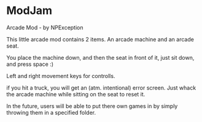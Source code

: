# ModJam

Arcade Mod - by NPException

This little arcade mod contains 2 items.
An arcade machine and an arcade seat.

You place the machine down, and then the seat in front of it,
just sit down, and press space :)

Left and right movement keys for controlls.


if you hit a truck, you will get an (atm. intentional) error screen.
Just whack the arcade machine while sitting on the seat to reset it.


In the future, users will be able to put there own games in by simply throwing them in a specified folder.